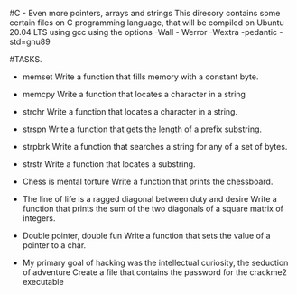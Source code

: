 #C - Even more pointers, arrays and strings This direcory contains some certain files on C programming language, that will be compiled on Ubuntu 20.04 LTS using gcc using the options -Wall - Werror -Wextra -pedantic -std=gnu89

#TASKS.

* memset
Write a function that fills memory with a constant byte.

* memcpy 
Write a function that locates a character in a string

* strchr
Write a function that locates a character in a string.

* strspn
Write a function that gets the length of a prefix substring.

* strpbrk
Write a function that searches a string for any of a set of bytes.

* strstr
Write a function that locates a substring.

* Chess is mental torture
Write a function that prints the chessboard.

* The line of life is a ragged diagonal between duty and desire
Write a function that prints the sum of the two diagonals of a square matrix of integers.

* Double pointer, double fun
Write a function that sets the value of a pointer to a char.

* My primary goal of hacking was the intellectual curiosity, the seduction of adventure
Create a file that contains the password for the crackme2 executable

